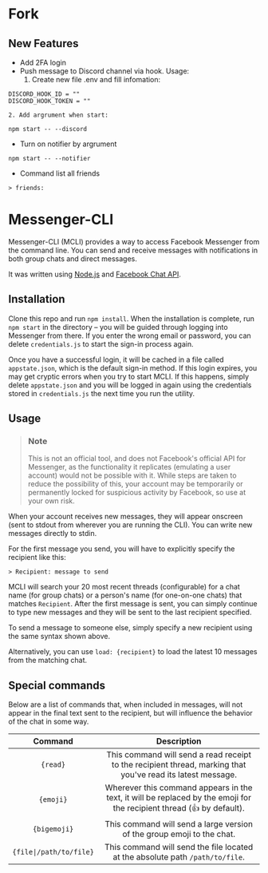 # Fork
## New Features
- Add 2FA login
- Push message to Discord channel via hook.
	Usage:
	1. Create new file .env and fill infomation:
```
DISCORD_HOOK_ID = ""
DISCORD_HOOK_TOKEN = ""
```
	2. Add argrument when start:
```
npm start -- --discord
```
- Turn on notifier by argrument
```
npm start -- --notifier
```
- Command list all friends
```
> friends:
```

# Messenger-CLI

Messenger-CLI (MCLI) provides a way to access Facebook Messenger from the command line. You can send and receive messages with notifications in both group chats and direct messages.

It was written using [Node.js](https://nodejs.org) and [Facebook Chat API](https://github.com/Schmavery/facebook-chat-api).

## Installation
Clone this repo and run `npm install`. When the installation is complete, run `npm start` in the directory – you will be guided through logging into Messenger from there. If you enter the wrong email or password, you can delete `credentials.js` to start the sign-in process again.

Once you have a successful login, it will be cached in a file called `appstate.json`, which is the default sign-in method. If this login expires, you may get cryptic errors when you try to start MCLI. If this happens, simply delete `appstate.json` and you will be logged in again using the credentials stored in `credentials.js` the next time you run the utility.

## Usage

> ### **Note**
> This is not an official tool, and does not Facebook's official API for Messenger, as the functionality it replicates (emulating a user account) would not be possible with it. While steps are taken to reduce the possibility of this, your account may be temporarily or permanently locked for suspicious activity by Facebook, so use at your own risk.

When your account receives new messages, they will appear onscreen (sent to stdout from wherever you are running the CLI). You can write new messages directly to stdin.

For the first message you send, you will have to explicitly specify the recipient like this:

```
> Recipient: message to send
```

MCLI will search your 20 most recent threads (configurable) for a chat name (for group chats) or a person's name (for one-on-one chats) that matches `Recipient`. After the first message is sent, you can simply continue to type new messages and they will be sent to the last recipient specified.

To send a message to someone else, simply specify a new recipient using the same syntax shown above.

Alternatively, you can use `load: {recipient}` to load the latest 10 messages from the matching chat.

## Special commands
Below are a list of commands that, when included in messages, will not appear in the final text sent to the recipient, but will influence the behavior of the chat in some way.

|       **Command**       |                                                    **Description**                                                    |
|:-----------------------:|:---------------------------------------------------------------------------------------------------------------------:|
| `{read}`                | This command will send a read receipt to the recipient thread, marking that you've read its latest message.           |
| `{emoji}`               | Wherever this command appears in the text, it will be replaced by the emoji for the recipient thread (👍 by default). |
| `{bigemoji}`            | This command will send a large version of the group emoji to the chat.                                                |
| `{file\|/path/to/file}` | This command will send the file located at the absolute path `/path/to/file`.                                         |
